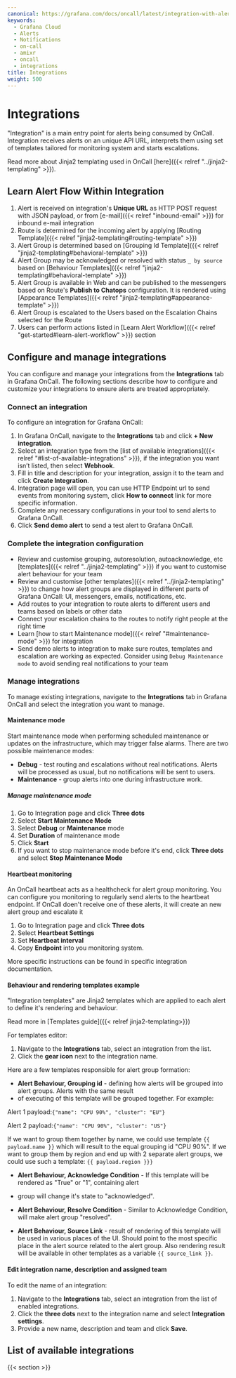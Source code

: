 ```yaml
---
canonical: https://grafana.com/docs/oncall/latest/integration-with-alert-sources/
keywords:
  - Grafana Cloud
  - Alerts
  - Notifications
  - on-call
  - amixr
  - oncall
  - integrations
title: Integrations
weight: 500
---
```


# Integrations

"Integration" is a main entry point for alerts being consumed by OnCall.
Integration receives alerts on an unique API URL, interprets them using set of templates tailored for monitoring system and starts
escalations.

Read more about Jinja2 templating used in OnCall [here]({{< relref "../jinja2-templating" >}}).

## Learn Alert Flow Within Integration

1. Alert is received on integration's **Unique URL** as HTTP POST request with JSON payload, or from
[e-mail]({{< relref "inbound-email" >}}) for inbound e-mail integration
1. Route is determined for the incoming alert by applying [Routing Template]({{< relref "jinja2-templating#routing-template" >}})
1. Alert Group is determined based on [Grouping Id Template]({{< relref "jinja2-templating#behavioral-template" >}})
1. Alert Group may be acknowledged or resolved with status `_ by source` based on
[Behaviour Templates]({{< relref "jinja2-templating#behavioral-template" >}})
1. Alert Group is available in Web and can be published to the messengers based on Route's **Publish to Chatops** configuration.
It is rendered using [Appearance Templates]({{< relref "jinja2-templating#appearance-template" >}})
1. Alert Group is escalated to the Users based on the Escalation Chains selected for the Route
1. Users can perform actions listed in [Learn Alert Workflow]({{< relref "get-started#learn-alert-workflow" >}}) section

## Configure and manage integrations

You can configure and manage your integrations from the **Integrations** tab in Grafana OnCall. The following sections
describe how to configure and customize your integrations to ensure alerts are treated appropriately.

### Connect an integration

To configure an integration for Grafana OnCall:

1. In Grafana OnCall, navigate to the **Integrations** tab and click **+ New integration**.
1. Select an integration type from the [list of available integrations]({{< relref "#list-of-available-integrations" >}}),
if the integration you want isn’t listed, then select **Webhook**.
1. Fill in title and description for your integration, assign it to the team and click **Create Integration**.
1. Integration page will open, you can use HTTP Endpoint url to send events from monitoring system, click **How to connect**
link for more specific information.
1. Complete any necessary configurations in your tool to send alerts to Grafana OnCall.
1. Click **Send demo alert** to send a test alert to Grafana OnCall.

### Complete the integration configuration

- Review and customise grouping, autoresolution, autoacknowledge, etc [templates]({{< relref "../jinja2-templating" >}})
if you want to customise alert behaviour for your team
- Review and customise [other templates]({{< relref "../jinja2-templating" >}}) to change how alert groups are displayed
in different parts of Grafana OnCall: UI, messengers, emails, notifications, etc.
- Add routes to your integration to route alerts to different users and teams based on labels or other data
- Connect your escalation chains to the routes to notify right people at the right time
- Learn [how to start Maintenance mode]({{< relref "#maintenance-mode" >}}) for integration
- Send demo alerts to integration to make sure routes, templates and escalation are working as expected. Consider using
`Debug Maintenance mode` to avoid sending real notifications to your team

### Manage integrations

To manage existing integrations, navigate to the **Integrations** tab in Grafana OnCall and select the integration
you want to manage.

#### Maintenance mode

Start maintenance mode when performing scheduled maintenance or updates on the infrastructure, which may trigger false alarms.
There are two possible maintenance modes:

- **Debug** - test routing and escalations without real notifications. Alerts will be processed as usual, but no notifications
will be sent to users.
- **Maintenance** - group alerts into one during infrastructure work.

##### Manage maintenance mode

1. Go to Integration page and click **Three dots**
1. Select **Start Maintenance Mode**
1. Select **Debug** or **Maintenance** mode
1. Set **Duration** of maintenance mode
1. Click **Start**
1. If you want to stop maintenance mode before it's end, click **Three dots** and select **Stop Maintenance Mode**

#### Heartbeat monitoring

An OnCall heartbeat acts as a healthcheck for alert group monitoring. You can configure you monitoring to regularly send alerts
to the heartbeat endpoint. If OnCall doen't receive one of these alerts, it will create an new alert group and escalate it

1. Go to Integration page and click **Three dots**
1. Select **Heartbeat Settings**
1. Set **Heartbeat interval**
1. Copy **Endpoint** into you monitoring system.

More specific instructions can be found in specific integration documentation.

#### Behaviour and rendering templates example

"Integration templates" are Jinja2 templates which are applied to each alert to define it's rendering and behaviour.

Read more in [Templates guide]({{< relref jinja2-templating>}})

For templates editor:

1. Navigate to the **Integrations** tab, select an integration from the list.
2. Click the **gear icon** next to the integration name.

Here are a few templates responsible for alert group formation:

- **Alert Behaviour, Grouping id** - defining how alerts will be grouped into alert groups. Alerts with the same result
- of executing of this template will be grouped together. For example:

Alert 1 payload:`{"name": "CPU 90%", "cluster": "EU"}`

Alert 2 payload:`{"name": "CPU 90%", "cluster": "US"}`

If we want to group them together by name, we could use template `{{ payload.name }}` which will result to the equal
grouping id "CPU 90%". If we want to group them by region and end up with 2 separate alert groups, we could use such a
template: `{{ payload.region }}}`

- **Alert Behaviour, Acknowledge Condition** - If this template will be rendered as "True" or "1", containing alert
- group will change it's state to "acknowledged".

- **Alert Behaviour, Resolve Condition** - Similar to Acknowledge Condition, will make alert group "resolved".

- **Alert Behaviour, Source Link** - result of rendering of this template will be used in various places of the UI.
Should point to the most specific place in the alert source related to the alert group. Also rendering result will be
available in other templates as a variable `{{ source_link }}`.

#### Edit integration name, description and assigned team

To edit the name of an integration:

1. Navigate to the **Integrations** tab, select an integration from the list of enabled integrations.
1. Click the **three dots** next to the integration name and select **Integration settings**.
1. Provide a new name, description and team and click **Save**.

## List of available integrations

{{< section >}}
